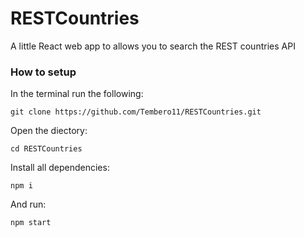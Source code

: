 # RESTCountries

A little React web app to allows you to search the REST countries API


### How to setup

In the terminal run the following:

`git clone https://github.com/Tembero11/RESTCountries.git`

Open the diectory:

`cd RESTCountries`

Install all dependencies:

`npm i`

And run:

`npm start`